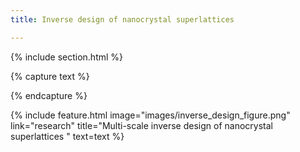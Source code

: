 ```yaml
---
title: Inverse design of nanocrystal superlattices

---
```


{% include section.html %}
<!--  -->
{% capture text %}

<!-- Add text -->



{% endcapture %}

{%
  include feature.html
  image="images/inverse_design_figure.png"
  link="research"
  title="Multi-scale inverse design of nanocrystal superlattices "
  text=text
%}
<!--  -->
